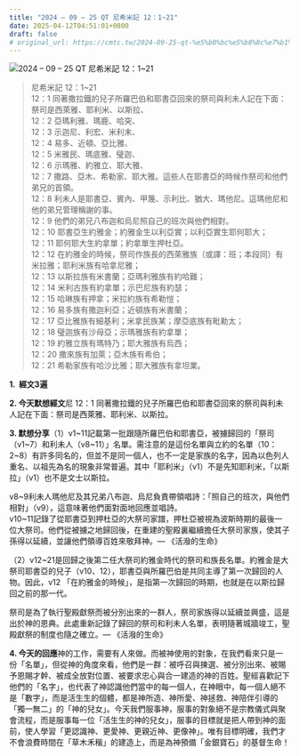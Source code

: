 ```yaml
---
title: "2024 – 09 – 25 QT 尼希米記 12：1~21"
date: 2025-04-12T04:51:01+0800
draft: false
# original_url: https://cmtc.tw/2024-09-25-qt-%e5%b0%bc%e5%b8%8c%e7%b1%b3%e8%a8%98-12%ef%bc%9a121
---
```


![2024 – 09 – 25 QT 尼希米記 12：1\~21](/images/qt.jpg  "2024 – 09 – 25 QT 尼希米記 12：1\~21")

> 尼希米記 12：1\~21  
> 12：1 同著撒拉鐵的兒子所羅巴伯和耶書亞回來的祭司與利未人記在下面：祭司是西萊雅、耶利米、以斯拉、  
> 12：2 亞瑪利雅、瑪鹿、哈突、  
> 12：3 示迦尼、利宏、米利末、  
> 12：4 易多、近頓、亞比雅、  
> 12：5 米雅民、瑪底雅、璧迦、  
> 12：6 示瑪雅、約雅立、耶大雅、  
> 12：7 撒路、亞木、希勒家、耶大雅。這些人在耶書亞的時候作祭司和他們弟兄的首領。  
> 12：8 利未人是耶書亞、賓內、甲篾、示利比、猶大、瑪他尼。這瑪他尼和他的弟兄管理稱謝的事。  
> 12：9 他們的弟兄八布迦和烏尼照自己的班次與他們相對。  
> 12：10 耶書亞生約雅金；約雅金生以利亞實；以利亞實生耶何耶大；  
> 12：11 耶何耶大生約拿單；約拿單生押杜亞。  
> 12：12 在約雅金的時候，祭司作族長的西萊雅族（或譯：班；本段同）有米拉雅；耶利米族有哈拿尼雅；  
> 12：13 以斯拉族有米書蘭；亞瑪利雅族有約哈難；  
> 12：14 米利古族有約拿單；示巴尼族有約瑟；  
> 12：15 哈琳族有押拿；米拉約族有希勒愷；  
> 12：16 易多族有撒迦利亞；近頓族有米書蘭；  
> 12：17 亞比雅族有細基利；米拿民族某；摩亞底族有毗勒太；  
> 12：18 璧迦族有沙母亞；示瑪雅族有約拿單；  
> 12：19 約雅立族有瑪特乃；耶大雅族有烏西；  
> 12：20 撒來族有加萊；亞木族有希伯；  
> 12：21 希勒家族有哈沙比雅；耶大雅族有拿坦業。

**1.  經文3遍**

**2. 今天默想經文**尼 12：1 同著撒拉鐵的兒子所羅巴伯和耶書亞回來的祭司與利未人記在下面：祭司是西萊雅、耶利米、以斯拉。

**3. 默想分享**（1）v1\~11記載第一批跟隨所羅巴伯和耶書亞，被擄歸回的「祭司（v1\~7）和利未人（v8\~11）」名單。需注意的是這份名單與立約的名單（10：2\~8）有許多同名的，但並不是同一個人，也不一定是家族的名字，因為以色列人重名、以祖先為名的現象非常普遍。其中「耶利米」（v1）不是先知耶利米，「以斯拉」（v1）也不是文士以斯拉。

v8\~9利未人瑪他尼及其兄弟八布迦、烏尼負責帶領唱詩：「照自己的班次，與他們相對」（v9），這意味著他們面對面地回應並唱詩。  
v10\~11記錄了從耶書亞到押杜亞的大祭司家譜，押杜亞被視為波斯時期的最後一位大祭司。他們從被擄之地歸回後，在重建的聖殿裏繼續擔任大祭司家族，使其子孫得以延續，並讓他們領導百姓來敬拜神。— 《活潑的生命》

（2）v12\~21是回歸之後第二任大祭司約雅金時代的祭司和族長名單。約雅金是大祭司耶書亞的兒子（v10、12），耶書亞與所羅巴伯是共同主導了第一次歸回的人物。因此，v12 「在約雅金的時候」，是指第一次歸回的時期，也就是在以斯拉歸回之前的那一代。

祭司是為了執行聖殿獻祭而被分別出來的一群人，祭司家族得以延續並興盛，這是出於神的恩典。此處重新記錄了歸回的祭司和利未人名單，表明隨著城牆竣工，聖殿獻祭的制度也隨之確立。— 《活潑的生命》

**4. 今天的回應**神的工作，需要有人來做。而被神使用的對象，在我們看來只是一份「名單」，但從神的角度來看，他們是一群：被呼召與揀選、被分別出來、被賜予恩賜才幹、被成全放對位置、被要求忠心與合一建造的神的百姓。聖經喜歡記下他們的「名字」，也代表了神認識他們當中的每一個人，在神眼中，每一個人絕不是「數字」，而是活生生的個體，都是神所造、神所愛、神拯救、神陪伴引導的「獨一無二」的「神的兒女」。今天我們服事神，服事的對象絕不是宗教儀式與聚會流程，而是服事每一位「活生生的神的兒女」，服事的目標就是把人帶到神的面前，使人學習「更認識神、更愛神、更親近神、更像神」。唯有目標明確，我們才不會浪費時間在「草木禾稭」的建造上，而是為神預備「金銀寶石」的基督生命！